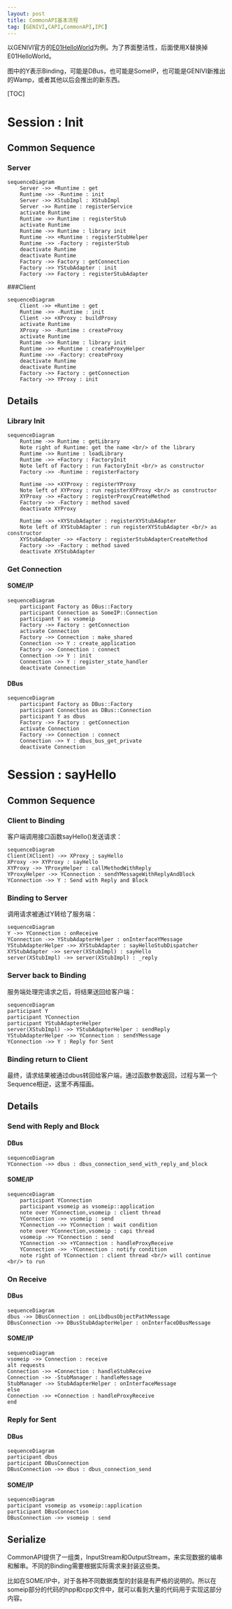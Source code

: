 ```yaml
---
layout: post
title: CommonAPI基本流程
tag: [GENIVI,CAPI,CommonAPI,IPC]
---
```




以GENIVI官方的[E01HelloWorld](https://github.com/GENIVI/capicxx-core-tools/tree/master/CommonAPI-Examples/E01HelloWorld)为例。为了界面整洁性，后面使用X替换掉E01HelloWorld。

图中的Y表示Binding，可能是DBus，也可能是SomeIP，也可能是GENIVI新推出的Wamp，或者其他以后会推出的新东西。
<!--break-->

[TOC]

# Session : Init

## Common Sequence

### Server

```mermaid
sequenceDiagram
    Server ->> +Runtime : get
    Runtime ->> -Runtime : init
    Server ->> XStubImpl : XStubImpl
    Server ->> Runtime : registerService
    activate Runtime
    Runtime ->> Runtime : registerStub
    activate Runtime
    Runtime ->> Runtime : library init
    Runtime ->> +Runtime : registerStubHelper
    Runtime ->> -Factory : registerStub
    deactivate Runtime
    deactivate Runtime
    Factory ->> Factory : getConnection
    Factory ->> YStubAdapter : init
    Factory ->> Factory : registerStubAdapter
```

###Client

```mermaid
sequenceDiagram
    Client ->> +Runtime : get
    Runtime ->> -Runtime : init
    Client ->> +XProxy : buildProxy
    activate Runtime
    XProxy ->> -Runtime : createProxy
    activate Runtime
    Runtime ->> Runtime : library init
    Runtime ->> +Runtime : createProxyHelper
    Runtime ->> -Factory: createProxy
    deactivate Runtime
    deactivate Runtime
    Factory ->> Factory : getConnection
    Factory ->> YProxy : init
```

## Details

### Library Init

```mermaid
sequenceDiagram
    Runtime ->> Runtime : getLibrary
    Note right of Runtime: get the name <br/> of the library
    Runtime ->> Runtime : loadLibrary
    Runtime ->> +Factory : FactoryInit
    Note left of Factory : run FactoryInit <br/> as constructor
    Factory ->> -Runtime : registerFactory

    Runtime ->> +XYProxy : registerYProxy
    Note left of XYProxy : run registerXYProxy <br/> as constructor
    XYProxy ->> +Factory : registerProxyCreateMethod
    Factory ->> -Factory : method saved
    deactivate XYProxy
    
    Runtime ->> +XYStubAdapter : registerXYStubAdapter
    Note left of XYStubAdapter : run registerXYStubAdapter <br/> as constructor
    XYStubAdapter ->> +Factory : registerStubAdapterCreateMethod
    Factory ->> -Factory : method saved
    deactivate XYStubAdapter
```

### Get Connection

#### SOME/IP

```mermaid
sequenceDiagram
    participant Factory as DBus::Factory
    participant Connection as SomeIP::Connection
    participant Y as vsomeip
    Factory ->> Factory : getConnection
    activate Connection
    Factory ->> Connection : make_shared
    Connection ->> Y : create_application
    Factory ->> Connection : connect
    Connection ->> Y : init
    Connection ->> Y : register_state_handler
    deactivate Connection
```

#### DBus

```mermaid
sequenceDiagram
    participant Factory as DBus::Factory
    participant Connection as DBus::Connection
    participant Y as dbus
    Factory ->> Factory : getConnection
    activate Connection
    Factory ->> Connection : connect
    Connection ->> Y : dbus_bus_get_private
    deactivate Connection
```



# Session : sayHello

## Common Sequence

### Client to Binding

客户端调用接口函数sayHello()发送请求：

```mermaid
sequenceDiagram
Client(XClient) ->> XProxy : sayHello
XProxy ->> XYProxy : sayHello
XYProxy ->> YProxyHelper : callMethodWithReply
YProxyHelper ->> YConnection : sendYMessageWithReplyAndBlock
YConnection ->> Y : Send with Reply and Block
```



### Binding to Server

调用请求被通过Y转给了服务端：

```mermaid
sequenceDiagram
Y ->> YConnection : onReceive
YConnection ->> YStubAdapterHelper : onInterfaceYMessage
YStubAdapterHelper ->> XYStubAdapter : sayHelloStubDispatcher
XYStubAdapter ->> server(XStubImpl) : sayHello
server(XStubImpl) ->> server(XStubImpl) : _reply
```

### Server back to Binding

服务端处理完请求之后，将结果送回给客户端：

```mermaid
sequenceDiagram
participant Y
participant YConnection
participant YStubAdapterHelper
server(XStubImpl) ->> YStubAdapterHelper : sendReply
YStubAdapterHelper ->> YConnection : sendYMessage
YConnection ->> Y : Reply for Sent
```



### Binding return to Client

最终，请求结果被通过dbus转回给客户端，通过函数参数返回，过程与第一个Sequence相逆，这里不再描画。


## Details


### Send with Reply and Block

#### DBus

```mermaid
sequenceDiagram
YConnection ->> dbus : dbus_connection_send_with_reply_and_block
```

#### SOME/IP

```mermaid
sequenceDiagram
    participant YConnection
    participant vsomeip as vsomeip::application
    note over YConnection,vsomeip : client thread
    YConnection ->> vsomeip : send
    YConnection ->> YConnection : wait condition
    note over YConnection,vsomeip : capi thread
    vsomeip ->> YConnection : send
    YConnection ->> +YConnection : handleProxyReceive
    YConnection ->> -YConnection : notify condition
    note right of YConnection : client thread <br/> will continue <br/> to run
```



### On Receive

#### DBus

```mermaid
sequenceDiagram
dbus ->> DBusConnection : onLibdbusObjectPathMessage
DBusConnection ->> DBusStubAdapterHelper : onInterfaceDBusMessage
```

#### SOME/IP

```mermaid
sequenceDiagram
vsomeip ->> Connection : receive
alt requests
Connection ->> +Connection : handleStubReceive
Connection ->> -StubManager : handleMessage
StubManager ->> StubAdapterHelper : onInterfaceMessage
else
Connection ->> +Connection : handleProxyReceive
end
```


### Reply for Sent

#### DBus

```mermaid
sequenceDiagram
participant dbus
participant DBusConnection
DBusConnection ->> dbus : dbus_connection_send
```

#### SOME/IP

```mermaid
sequenceDiagram
participant vsomeip as vsomeip::application
participant DBusConnection
DBusConnection ->> vsomeip : send
```

## Serialize

CommonAPI提供了一组类，InputStream和OutputStream，来实现数据的编串和解串。不同的Binding需要根据实际需求来封装这些类。

比如在SOME/IP中，对于各种不同数据类型的封装是有严格的说明的。所以在someip部分的代码的hpp和cpp文件中，就可以看到大量的代码用于实现这部分内容。

